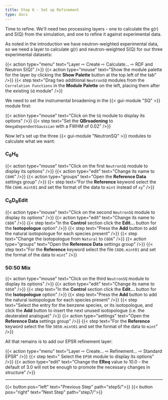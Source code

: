 ```yaml
---
title: Step 6 - Set up Refinement
type: docs
---
```



Time to refine. We'll need two processing layers - one to calculate the g(r) and S(Q) from the simulation, and one to refine it against experimental data.

As noted in the introduction we have neutron-weighted experimental data, so we need a layer to calculate g(r) and neutron-weighted S(Q) for our three experimental datasets:

{{< action type="menu" text="Layer &#8680; Create &#8680; Calculate... &#8680; RDF and Neutron S(Q)" />}}
{{< action type="mouse" text="Show the module palette for the layer by clicking the **Show Palette** button at the top left of the tab" />}}
{{< step text="Drag two additional `NeutronSQ` modules from the `Correlation Functions` in the **Module Palette** on the left, placing them after the existing `SQ` module" />}}

We need to set the instrumental broadening in the {{< gui-module "SQ" >}} module first:

{{< action type="mouse" text="Click on the `SQ` module to display its options" />}}
{{< step text="Set the **QBroadening** to `OmegaDependentGaussian` with a FWHM of 0.02" />}}

Now let's set up the three {{< gui-module "NeutronSQ" >}} modules to calculate what we want:

### C<sub>6</sub>H<sub>6</sub>

{{< action type="mouse" text="Click on the first `NeutronSQ` module to display its options" />}}
{{< action type="edit" text="Change its name to `C6H6`" />}}
{{< action type="groups" text="Open the **Reference Data** settings group" />}}
{{< step text="For the **Reference** keyword select the file `C6H6.mint01` and set the format of the data to `mint` instead of `xy`" />}}


### C<sub>6</sub>D<sub>6</sub>Edit

{{< action type="mouse" text="Click on the second `NeutronSQ` module to display its options" />}}
{{< action type="edit" text="Change its name to `C6D6`" />}}
{{< step text="In the **Control** section click the **Edit...** button for the **Isotopologue** option" />}}
{{< step text="Press the **Add** button to add the natural isotopologue for each species present" />}}
{{< step text="Change the isotopologue from `Natural` to `C6D6`" />}}
{{< action type="groups" text="Open the **Reference Data** settings group" />}}
{{< step text="For the **Reference** keyword select the file `C6D6.mint01` and set the format of the data to `mint`" />}}

### 50:50 Mix

{{< action type="mouse" text="Click on the third `NeutronSQ` module to display its options" />}}
{{< action type="edit" text="Change its name to `5050`" />}}
{{< step text="In the **Control** section click the **Edit...** button for the **Isotopologue** option" />}}
{{< step text="Press the **Add** button to add the natural isotopologue for each species present" />}}
{{< step text="Select the entry for the benzene species, or its isotopologue, and click the **Add** button to insert the next unused isotopologue (i.e. the deuterated analogue)" />}}
{{< action type="settings" text="Open the **Reference Data** settings group" />}}
{{< step text="For the **Reference** keyword select the file `5050.mint01` and set the format of the data to `mint`" />}}

All that remains is to add our EPSR refinement layer:

{{< action type="menu" text="Layer &#8680; Create... &#8680; Refinement... &#8680; Standard EPSR" />}}
{{< step text=" Select the `EPSR` module to display its options" />}}
{{< action type="edit" text="Change the **EReq** value to 10.0 - the default of 3.0 will not be enough to promote the necessary changes in structure" />}}


* * *
{{< button pos="left" text="Previous Step" path="step5/">}}
{{< button pos="right" text="Next Step" path="step7/">}}
